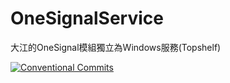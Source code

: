 # OneSignalService
大江的OneSignal模組獨立為Windows服務(Topshelf)

[![Conventional Commits](https://img.shields.io/badge/Conventional%20Commits-1.0.0-yellow.svg)](https://conventionalcommits.org)
